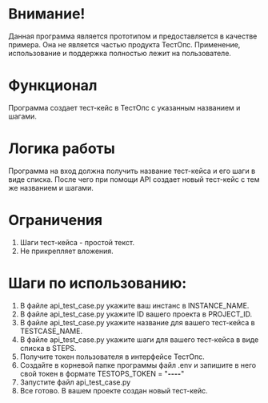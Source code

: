 # Внимание!
Данная программа является прототипом и предоставляется в качестве примера. 
Она не является частью продукта ТестОпс. 
Применение, использование и поддержка полностью лежит на пользователе.

# Функционал
Программа создает тест-кейс в ТестОпс с указанным названием и шагами.

# Логика работы
Программа на вход должна получить название тест-кейса и его шаги в виде списка.
После чего при помощи API создает новый тест-кейс с тем же названием и шагами.

# Ограничения
1. Шаги тест-кейса - простой текст.
2. Не прикрепляет вложения.

# Шаги по использованию:
1. В файле api_test_case.py укажите ваш инстанс в INSTANCE_NAME.
2. В файле api_test_case.py укажите ID вашего проекта в PROJECT_ID.
3. В файле api_test_case.py укажите название для вашего тест-кейса в TESTCASE_NAME.
4. В файле api_test_case.py укажите шаги для вашего тест-кейса в виде списка в STEPS.
5. Получите токен пользователя в интерфейсе ТестОпс.
6. Создайте в корневой папке программы файл .env и запишите в него свой токен в формате TESTOPS_TOKEN = "********-****-****-****-************"
7. Запустите файл api_test_case.py
8. Все готово. В вашем проекте создан новый тест-кейс.